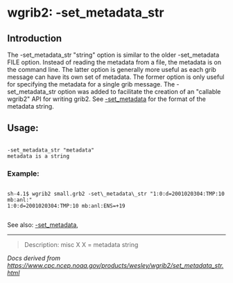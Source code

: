 # wgrib2: -set_metadata_str

## Introduction

The -set_metadata_str "string" option is similar to the
older -set_metadata FILE option. Instead of reading
the metadata from a file, the metadata is on the command line. The latter
option is generally more useful as each grib message can have its own
set of metadata. The former option is only useful for specifying the metadata
for a single grib message. The -set_metadata_str option
was added to facilitate the creation of an "callable wgrib2" API for writing grib2.
See [-set_metadata](./set_metadata.md) for the format of the metadata string.

## Usage:

```

-set_metadata_str "metadata"
metadata is a string

```

### Example:

```

sh-4.1$ wgrib2 small.grb2 -set\_metadata\_str "1:0:d=2001020304:TMP:10 mb:anl:"
1:0:d=2001020304:TMP:10 mb:anl:ENS=+19


```

See also:
[-set_metadata](./set_metadata.md),

---

> Description: misc X X = metadata string

_Docs derived from <https://www.cpc.ncep.noaa.gov/products/wesley/wgrib2/set_metadata_str.html>_
